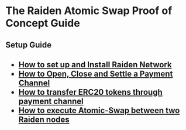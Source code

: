 <h1> The Raiden Atomic Swap Proof of Concept Guide </h1>

<h2> Setup Guide <h2>

* [How to set up and Install Raiden Network](https://github.com/dopetard/Raiden-Test/blob/master/INSTALLATION.md)
* [How to Open, Close and Settle a Payment Channel](https://github.com/dopetard/Raiden-ERC20-Atomic-Swap-POC-/blob/master/OpenChannel.md)
* [How to transfer ERC20 tokens through payment channel](https://github.com/dopetard/Raiden-ERC20-Atomic-Swap-POC-/blob/master/TransferTokens.md)
* [How to execute Atomic-Swap between two Raiden nodes](https://github.com/dopetard/Raiden-ERC20-Atomic-Swap-POC-/blob/master/AtomicSwap.md)
